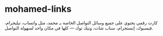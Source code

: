 # mohamed-links
كارت رقمي يحتوي على جميع وسائل التواصل الخاصة بـ محمد، مثل واتساب، تيليجرام، فيسبوك، إنستجرام، سناب شات، وتيك توك — كلها في مكان واحد لسهولة التواصل.
